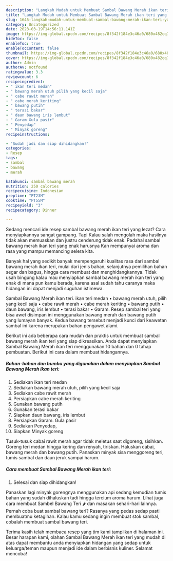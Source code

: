 ```yaml
---
description: "Langkah Mudah untuk Membuat Sambal Bawang Merah ikan teri yang Lezat"
title: "Langkah Mudah untuk Membuat Sambal Bawang Merah ikan teri yang Lezat"
slug: 1645-langkah-mudah-untuk-membuat-sambal-bawang-merah-ikan-teri-yang-lezat
category: Uncategorized
date: 2023-03-19T14:56:11.141Z
image: https://img-global.cpcdn.com/recipes/8f342f184e3c46a0/680x482cq70/sambal-bawang-merah-ikan-teri-foto-resep-utama.jpg
hideToc: false
enableToc: true
enableTocContent: false
thumbnail: https://img-global.cpcdn.com/recipes/8f342f184e3c46a0/680x482cq70/sambal-bawang-merah-ikan-teri-foto-resep-utama.jpg
cover: https://img-global.cpcdn.com/recipes/8f342f184e3c46a0/680x482cq70/sambal-bawang-merah-ikan-teri-foto-resep-utama.jpg
author: Admin
authorAv: notfound
ratingvalue: 3.3
reviewcount: 6
recipeingredient:
- " ikan teri medan"
- " bawang merah utuh pilih yang kecil saja"
- " cabe rawit merah"
- " cabe merah keriting"
- " bawang putih"
- " terasi bakar"
- " daun bawang iris lembut"
- " Garam Gula pasir"
- " Penyedap"
- " Minyak goreng"
recipeinstructions:

- "Sudah jadi dan siap dihidangkan!"
categories:
- Resep
tags:
- sambal
- bawang
- merah

katakunci: sambal bawang merah 
nutrition: 250 calories
recipecuisine: Indonesian
preptime: "PT23M"
cooktime: "PT55M"
recipeyield: "3"
recipecategory: Dinner

---
```



Sedang mencari ide resep sambal bawang merah ikan teri yang lezat? Cara menyiapkannya sangat gampang. Tapi Kalau salah mengolah maka hasilnya tidak akan memuaskan dan justru cenderung tidak enak. Padahal sambal bawang merah ikan teri yang enak harusnya Kan mempunyai aroma dan rasa yang mampu memancing selera kita.


Banyak hal yang sedikit banyak mempengaruhi kualitas rasa dari sambal bawang merah ikan teri, mulai dari jenis bahan, selanjutnya pemilihan bahan segar dan bagus, hingga cara membuat dan menghidangkannya. Tidak usah bingung kalau mau menyiapkan sambal bawang merah ikan teri yang enak di mana pun kamu berada, karena asal sudah tahu caranya maka hidangan ini dapat menjadi suguhan istimewa.

Sambal Bawang Merah ikan teri. ikan teri medan • bawang merah utuh, pilih yang kecil saja • cabe rawit merah • cabe merah keriting • bawang putih • daun bawang, iris lembut • terasi bakar • Garam. Resep sambal teri yang bisa awet disimpan ini menggunakan bawang merah dan bawang putih yang lumayan banyak. Kedua bawang tersebut menjadi kunci dari keawetan sambal ini karena merupakan bahan pengawet alami.


Berikut ini ada beberapa cara mudah dan praktis untuk membuat sambal bawang merah ikan teri yang siap dikreasikan. Anda dapat menyiapkan Sambal Bawang Merah ikan teri menggunakan 10 bahan dan 0 tahap pembuatan. Berikut ini cara dalam membuat hidangannya.

<!--inarticleads1-->

##### Bahan-bahan dan bumbu yang digunakan dalam menyiapkan Sambal Bawang Merah ikan teri:

1. Sediakan  ikan teri medan
1. Sediakan  bawang merah utuh, pilih yang kecil saja
1. Sediakan  cabe rawit merah
1. Persiapkan  cabe merah keriting
1. Gunakan  bawang putih
1. Gunakan  terasi bakar
1. Siapkan  daun bawang, iris lembut
1. Persiapkan  Garam. Gula pasir
1. Sediakan  Penyedap,
1. Siapkan  Minyak goreng


Tusuk-tusuk cabai rawit merah agar tidak meletus saat digoreng, sisihkan. Goreng teri medan hingga kering dan renyah, tiriskan. Haluskan cabai, bawang merah dan bawang putih. Panaskan minyak sisa menggoreng teri, tumis sambal dan daun jeruk sampai harum. 

<!--inarticleads2-->

##### Cara membuat Sambal Bawang Merah ikan teri:


1. Selesai dan siap dihidangkan!

Panaskan lagi minyak gorengnya menggunakan api sedang kemudian tumis bahan yang sudah dihaluskan tadi hingga tercium aroma harum. Lihat juga cara membuat Sambel Bawang Teri 🌶 dan masakan sehari-hari lainnya. Pernah coba buat sambal bawang teri? Rasanya yang pedas sedap pasti membuatmu ketagihan. Kalau kamu sedang ingin membuat stok sambal, cobalah membuat sambal bawang teri. 

Terima kasih telah membaca resep yang tim kami tampilkan di halaman ini. Besar harapan kami, olahan Sambal Bawang Merah ikan teri yang mudah di atas dapat membantu anda menyiapkan hidangan yang sedap untuk keluarga/teman maupun menjadi ide dalam berbisnis kuliner. Selamat mencoba!
